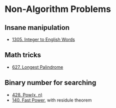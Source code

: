 # Non-Algorithm Problems

## Insane manipulation
- [1305. Integer to English Words](lint1305.md)

## Math tricks
- [627. Longest Palindrome](lint627.md)

## Binary number for searching
- [428. Pow(x, n)](lint428.md)
- [140. Fast Power](lint140.md), with residule theorem